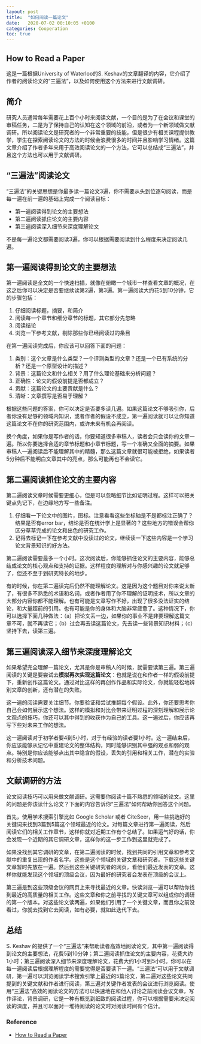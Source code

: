 ```yaml
---
layout: post
title:  "如何阅读一篇论文"
date:   2020-07-02 00:10:05 +0100
categories: Cooperation
toc: true
---
```


## How to Read a Paper

这是一篇根据University of Waterloo的S. Keshav的文章翻译的内容，它介绍了作者的阅读论文的“三遍法”，以及如何使用这个方法来进行文献调研。

## 简介

研究人员通常每年需要花上百个小时来阅读文献，一个目的是为了在会议和课堂的审稿任务，二是为了保持自己的认知在这个领域的前沿，或者为一个新领域做文献调研。所以阅读论文是研究者的一个非常重要的技能，但是很少有相关课程提供教学，学生在探索阅读论文的方法的时候会浪费很多的时间并且影响学习情绪。这篇文章介绍了作者多年来用于高效阅读论文的一个方法，它可以总结成“三遍法”，并且这个方法也可以用于文献调研。

## “三遍法”阅读论文

“三遍法”的关键思想是你最多读一篇论文3遍，你不需要从头到位逐句阅读，而是每一遍在前一遍的基础上完成一个阅读目标：

* 第一遍阅读得到论文的主要想法
* 第二遍阅读抓住论文的主要内容
* 第三遍阅读深入细节来深度理解论文

不是每一遍论文都需要阅读3遍，你可以根据需要阅读到什么程度来决定阅读几遍。

## 第一遍阅读得到论文的主要想法

第一遍阅读是全文的一个快速扫描，就像在俯瞰一个城市一样查看文章的概况，在这之后你可以决定是否要继续读第2遍，第3遍。第一遍阅读大约花5到10分钟，它的步骤包括：

1. 仔细阅读标题，摘要，和简介
2. 阅读每一个章节和细分章节的标题，其它部分先忽略
3. 阅读结论
4. 浏览一下参考文献，剔除那些你已经阅读过的条目

在第一遍阅读完成后，你应该可以回答下面的问题：

1. 类别：这个文章是什么类型？一个评测类型的文章？还是一个已有系统的分析？还是一个原型设计的描述？
2. 背景：这篇论文和什么相关？用了什么理论基础来分析问题？
3. 正确性：论文的假设前提是否都成立？
4. 贡献：这篇论文的主要贡献是什么？
5. 清晰：文章撰写是否易于理解？

根据这些问题的答案，你可以决定是否要多读几遍。如果这篇论文不够吸引你，后者你没有足够的领域内知识，或者作者的假设不成立，第一遍阅读就可以让你知道这篇论文不在你的研究范围内，或许未来有机会再阅读。

换个角度，如果你是写作者的话，你要知道很多审稿人，读者会只会读你的文章一遍。所以你要选择合适的章节标题和小章节标题，写一个准确又全面的摘要。如果审稿人一遍阅读后不能理解其中的精髓，那么这篇文章就很可能被拒绝，如果读者5分钟后不能明白文章其中的亮点，那么可能再也不会读它。

## 第二遍阅读抓住论文的主要内容

第二遍阅读文章时候需要更细心，但是可以忽略细节比如证明过程。这样可以把关键点先记下，在边缘地方写一些备注。

1. 仔细看一下论文中的图片，图标。注意看看这些坐标轴是不是都标注正确了？结果是否有error bar，结论是否在统计学上是显著的？这些地方的错误会帮你区分草草完成的论文和出色的研究工作。
2. 记得去标记一下在参考文献中没读过的论文，继续读一下这些内容是一个学习论文背景知识的好方法。

第二遍阅读需要最多一个小时。这次阅读后，你能够抓住论文的主要内容，能够总结成论文的核心观点和支持的证据。这样程度的理解对与你感兴趣的论文就足够了，但还不至于到研究特长的地步。

有的时候，你在第二遍读完后仍然不能理解论文。这是因为这个题目对你来说太新了，有很多不熟悉的术语和名词，或者作者用了你不理解的证明技术，所以文章的大部分内容你都不能理解。也有可能是文章写作不好，出现了很多没法证实的结论，和大量超前的引用。也有可能是你的身体和大脑非常疲惫了。这种情况下，你可以选择下面几种做法：（a）把论文丢一边，如果你的事业不是非要理解这篇文章不可，就不再读它；（b）过会再去读这篇论文，先去读一些背景知识材料；（c）坚持下去，读第三遍。

## 第三遍阅读深入细节来深度理解论文

如果希望完全理解一篇论文，尤其是你是审稿人的时候，就需要读第三遍。第三遍阅读的关键是要尝试去**模拟再次实现这篇论文**：也就是说在和作者一样的假设前提下，重新创作这篇论文。通过对比这样的再创作作品和实际论文，你就能轻松地辨别文章的创新，还有潜在的失败。

这一遍的阅读需要关注细节。你要验证和尝试推翻每个假设。此外，你还要思考你自己会如何展示这个想法。这样的模拟和对比会带来证明过程的深刻理解和展示论文观点的技巧，你还可以其中得到的收获作为自己的工具。这一遍过后，你应该再写下些对未来工作的想法。

这一遍阅读对于初学者要4到5小时，对于有经验的读者要1小时。这一遍结束后，你应该能够从记忆中重建论文的整体结构，同时能够识别其中强的观点和弱的观点。特别是你应该能够点出其中隐含的假设，丢失的引用和相关工作，潜在的实验和分析技术问题。

## 文献调研的方法

论文阅读技巧可以用来做文献调研。这需要你阅读十篇不熟悉的领域的论文。这里的问题是你该读什么论文？下面的内容告诉你“三遍法”如何帮助你回答这个问题。

首先，使用学术搜索引擎比如 Google Scholar 或者 CiteSeer，用一些挑选好的关键词来找到3篇到5篇这个领域最近的论文。对每篇文章进行第一遍阅读，然后阅读它们的相关工作章节，这样你就对近期工作有个总结了。如果运气好的话，你会发现一个近期的其它调研文章，这样你的这一步工作到这里就完成了。

如果没找到其它调研的文章，在第二遍阅读的时候，找到共同的引用文章和参考文献中的重复出现的作者名字。这些是这个领域的关键文章和研究者。下载这些关键文章暂时先放在一遍。然后到这些关键研究者的网页，看他们最近发表的文章。这样你就能发现这个领域的顶级会议，因为最好的研究者会发表在顶级的会议上。

第三遍是到这些顶级会议的网页上来寻找最近的文章。快读浏览一遍可以帮助你找到最近的高质量的相关工作。这些文章和你之前寻找的关键文章可以组成你的调研的第一个版本。对这些论文读两遍，如果他们引用了一个关键文章，而且你之前没看过，你就去找到它去阅读，如有必要，就如此迭代下去。

## 总结

S. Keshav 的提供了一个“三遍法”来帮助读者高效地阅读论文，其中第一遍阅读得到论文的主要想法，花费5到10分钟；第二遍阅读抓住论文的主要内容，花费大约1小时；第三遍阅读深入细节来深度理解论文，花费大约1小时到5小时。你可以在每一遍阅读后根据理解程度的需要觉得是否要读下一遍。“三遍法”可以用于文献调研，第一遍可以浏览阅读学术搜索引擎上最近的5篇论文，第二遍对这些论文共同提到的关键文献和作者进行阅读，第三遍对关键作者发表的会议进行浏览阅读。使用“三遍法”高效的阅读论文的方法可以快速地在和他人讨论之前阅读会议文章，写作评论，背景调研，它是一种有概览到细致的阅读过程，你可以根据需要来决定阅读的深度，并且可以面对一堆待阅读的论文时对阅读时间有个估计。

### Reference

* [How to Read a Paper](https://web.stanford.edu/class/ee384m/Handouts/HowtoReadPaper.pdf)
